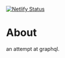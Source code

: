 [![Netlify Status](https://api.netlify.com/api/v1/badges/08a86ac5-e509-4f80-9e42-d9245b29d067/deploy-status)](https://app.netlify.com/sites/romantic-ride-df46e4/deploys)


# About

an attempt at graphql.